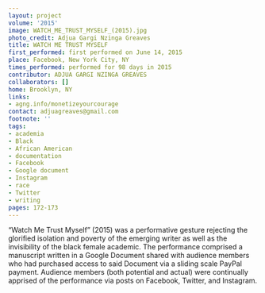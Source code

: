 ```yaml
---
layout: project
volume: '2015'
image: WATCH_ME_TRUST_MYSELF_(2015).jpg
photo_credit: Adjua Gargi Nzinga Greaves
title: WATCH ME TRUST MYSELF
first_performed: first performed on June 14, 2015
place: Facebook, New York City, NY
times_performed: performed for 98 days in 2015
contributor: ADJUA GARGI NZINGA GREAVES
collaborators: []
home: Brooklyn, NY
links:
- agng.info/monetizeyourcourage
contact: adjuagreaves@gmail.com
footnote: ''
tags:
- academia
- Black
- African American
- documentation
- Facebook
- Google document
- Instagram
- race
- Twitter
- writing
pages: 172-173
---
```


“Watch Me Trust Myself” (2015) was a performative gesture rejecting the glorified isolation and poverty of the emerging writer as well as the invisibility of the black female academic. The performance comprised a manuscript written in a Google Document shared with audience members who had purchased access to said Document via a sliding scale PayPal payment. Audience members (both potential and actual) were continually apprised of the performance via posts on Facebook, Twitter, and Instagram.
